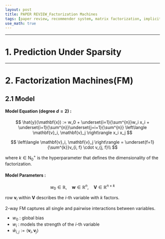 ```yaml
---
layout: post
title: PAPER REVIEW_Factorization Machines
tags: [paper review, recommender system, matrix factorization, implicit feedback, Bayesian]
use_math: true
---
```


---
# **1. Prediction Under Sparsity**


---
# **2. Factorization Machines(FM)**
## 2.1 Model
#### Model Equation (degree $d=2$) :  
$$
\hat{y}(\mathbf{x}) := w_0 + \underset{i=1}{\sum^{n}}w_i x_i +
\underset{i=1}{\sum^{n}}\underset{j=i+1}{\sum^{n}} \left\langle \mathbf{v}_i, \mathbf{v}_j \right\rangle x_i x_j
$$

$$
\left\langle \mathbf{v}_i, \mathbf{v}_j \right\rangle =
\underset{f=1}{\sum^{k}}v_{i, f} \cdot v_{j, f}\\
$$

where $k \in \mathrm{N}_0^+$  is the hyperparameter that defines the dimensionality of the factorization.

#### Model Parameters :  
$$
w_0 \in \mathbb{R}, \quad \mathbf{w} \in \mathbb{R}^n, \quad \mathbf{V} \in \mathbb{R}^{n \times k}
$$

row  $\mathbf{v}_i$ within $\mathbf{V}$ describes the $i$-th variable with $k$ factors.  

2-way FM captures all single and pairwise interactions between variables.  
* $w_0$ : global bias
* $w_i$ : models the strength of the $i$-th variable
* $\hat{w}_{i, j} := \left\langle \mathbf{v}_i, \mathbf{v}_j \right\rangle$
